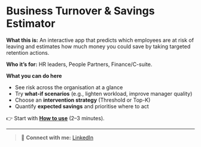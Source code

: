 # **Business Turnover & Savings Estimator**

**What this is:** An interactive app that predicts which employees are at risk of leaving and estimates how much money you could save by taking targeted retention actions.

**Who it’s for:** HR leaders, People Partners, Finance/C-suite.

**What you can do here**
- See risk across the organisation at a glance
- Try **what-if scenarios** (e.g., lighten workload, improve manager quality)
- Choose an **intervention strategy** (Threshold or Top-K)
- Quantify **expected savings** and prioritise where to act

👉 Start with **[How to use](usage.md)** (2–3 minutes).

---

> 🔗 **Connect with me:** [LinkedIn](https://www.linkedin.com/in/stewart-robertson-data/)